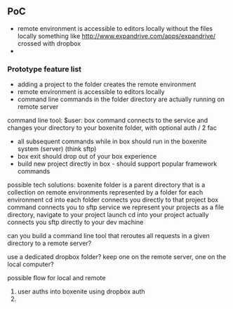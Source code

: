 ## PoC

* remote environment is accessible to editors locally without the files locally
  something like http://www.expandrive.com/apps/expandrive/ crossed with dropbox
* 

### Prototype feature list
* adding a project to the folder creates the remote environment
* remote environment is accessible to editors locally
* command line commands in the folder directory are actually running on remote server

command line tool: $user: box command connects to the service and changes your directory to your boxenite folder, with optional auth / 2 fac
- all subsequent commands while in box should run in the boxenite system (server) (think sftp)
- box exit should drop out of your box experience
- build new project directly in box - should support popular framework commands


possible tech solutions: 
boxenite folder is a parent directory that is a collection on remote environments represented by a folder for each environment
cd into each folder connects you directly to that project
box command connects you to sftp service
we represent your projects as a file directory, navigate to your project
launch cd into your project actually connects you sftp directly to your dev machine



can you build a command line tool that reroutes all requests in a given directory to a remote server? 


use a dedicated dropbox folder? keep one on the remote server, one on the local computer? 

possible flow for local and remote 

1. user auths into boxenite using dropbox auth
2. 

